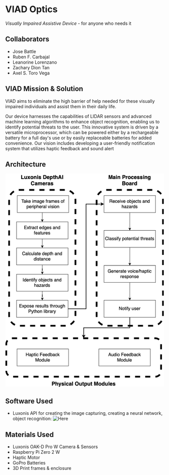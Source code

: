 # VIAD Optics
*Visually Impaired Assistive Device* - for anyone who needs it 
## Collaborators 
- Jose Battle
- Ruben F. Carbajal
- Leanorine Lorenzano
- Zachary Dion Tan
- Axel S. Toro Vega
## VIAD Mission & Solution
VIAD aims to eliminate the high barrier of help needed for these visually impaired individuals and assist them in their daily life. 

Our device harnesses the capabilities of LIDAR sensors and advanced machine learning algorithms to enhance object recognition, enabling us to identify potential threats to the user. This innovative system is driven by a versatile microprocessor, which can be powered either by a rechargeable battery for a full day's use or by easily replaceable batteries for added convenience. Our vision includes developing a user-friendly notification system that utilizes haptic feedback and sound alert
## Architecture 
![ArchitectureDiagram](images/ArchitectureDiagramV1E1.drawio.png)

## Software Used
- Luxonis API for creating the image capturing, creating a neural network, object recognition: ![Here](https://github.com/luxonis/depthai)

## Materials Used
- Luxonis OAK-D Pro W Camera & Sensors
- Raspberry Pi Zero 2 W
- Haptic Motor
- GoPro Batteries
- 3D Print frames & enclosure

